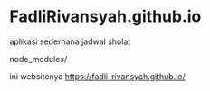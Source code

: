 # FadliRivansyah.github.io
aplikasi sederhana jadwal sholat


node_modules/

ini websitenya
https://fadli-rivansyah.github.io/
